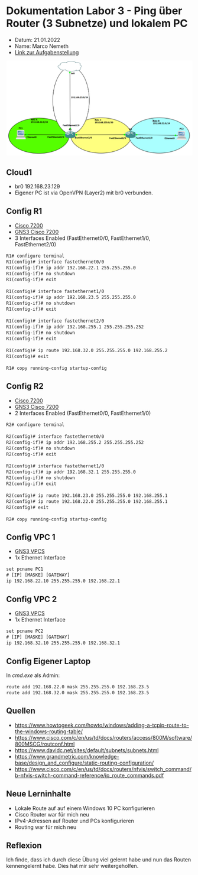 # Dokumentation Labor 3 - Ping über Router (3 Subnetze) und lokalem PC

 - Datum: 21.01.2022
 - Name: Marco Nemeth
 - [Link zur Aufgabenstellung](https://gitlab.com/ch-tbz-it/Stud/m129/-/tree/main/07_GNS3%20Labor%20Anforderungen#4-labor-3-ping-%C3%BCber-router-3-subnetze-und-lokalem-pc)

![GNS3 Screenshot meines Labors](images/Labor3.png)

## Cloud1
 - br0 192.168.23.129
 - Eigener PC ist via OpenVPN (Layer2) mit br0 verbunden. 

## Config R1
 - [Cisco 7200](https://www.cisco.com/c/en/us/support/routers/7200-series-routers/series.html)
 - [GNS3 Cisco 7200](https://www.gns3.com/marketplace/appliances/cisco-7200)
 - 3 Interfaces Enabled (FastEthernet0/0, FastEthernet1/0, FastEthernet2/0)
```
R1# configure terminal
R1(config)# interface fastethernet0/0
R1(config-if)# ip addr 192.168.22.1 255.255.255.0
R1(config-if)# no shutdown
R1(config-if)# exit

R1(config)# interface fastethernet1/0
R1(config-if)# ip addr 192.168.23.5 255.255.255.0
R1(config-if)# no shutdown
R1(config-if)# exit

R1(config)# interface fastethernet2/0
R1(config-if)# ip addr 192.168.255.1 255.255.255.252
R1(config-if)# no shutdown
R1(config-if)# exit

R1(config)# ip route 192.168.32.0 255.255.255.0 192.168.255.2
R1(config)# exit

R1# copy running-config startup-config
```

## Config R2
 - [Cisco 7200](https://www.cisco.com/c/en/us/support/routers/7200-series-routers/series.html)
 - [GNS3 Cisco 7200](https://www.gns3.com/marketplace/appliances/cisco-7200)
 - 2 Interfaces Enabled (FastEthernet0/0, FastEthernet1/0)
```
R2# configure terminal

R2(config)# interface fastethernet0/0
R2(config-if)# ip addr 192.168.255.2 255.255.255.252
R2(config-if)# no shutdown
R2(config-if)# exit

R2(config)# interface fastethernet1/0
R2(config-if)# ip addr 192.168.32.1 255.255.255.0
R2(config-if)# no shutdown
R2(config-if)# exit

R2(config)# ip route 192.168.23.0 255.255.255.0 192.168.255.1
R2(config)# ip route 192.168.22.0 255.255.255.0 192.168.255.1
R2(config)# exit

R2# copy running-config startup-config
```

## Config VPC 1
- [GNS3 VPCS](https://docs.gns3.com/docs/emulators/vpcs/)
- 1x Ethernet Interface
```
set pcname PC1
# [IP] [MASKE] [GATEWAY]
ip 192.168.22.10 255.255.255.0 192.168.22.1
```

## Config VPC 2
- [GNS3 VPCS](https://docs.gns3.com/docs/emulators/vpcs/)
- 1x Ethernet Interface
```
set pcname PC2
# [IP] [MASKE] [GATEWAY]
ip 192.168.32.10 255.255.255.0 192.168.32.1
```

## Config Eigener Laptop
In *cmd.exe* als Admin:
```
route add 192.168.22.0 mask 255.255.255.0 192.168.23.5
route add 192.168.32.0 mask 255.255.255.0 192.168.23.5
```

## Quellen
 - https://www.howtogeek.com/howto/windows/adding-a-tcpip-route-to-the-windows-routing-table/
 - https://www.cisco.com/c/en/us/td/docs/routers/access/800M/software/800MSCG/routconf.html
 - https://www.davidc.net/sites/default/subnets/subnets.html
 - https://www.grandmetric.com/knowledge-base/design_and_configure/static-routing-configuration/
 - https://www.cisco.com/c/en/us/td/docs/routers/nfvis/switch_command/b-nfvis-switch-command-reference/ip_route_commands.pdf

## Neue Lerninhalte
 - Lokale Route auf auf einem Windows 10 PC konfigurieren
 - Cisco Router war für mich neu
 - IPv4-Adressen auf Router und PCs konfigurieren
 - Routing war für mich neu

## Reflexion
Ich finde, dass ich durch diese Übung viel gelernt habe und nun das Routen kennengelernt habe. Dies hat mir sehr weitergeholfen.
